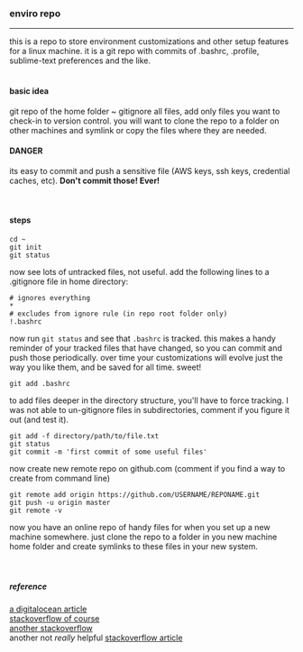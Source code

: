 ### enviro repo
------
this is a repo to store environment customizations and other setup features for a linux machine.  it is a git repo with commits of .bashrc, .profile, sublime-text preferences and the like.
<br>
<br>
  
#### basic idea
git repo of the home folder ~
gitignore all files, add only files you want to check-in to version control.
you will want to clone the repo to a folder on other machines and symlink or copy the files where they are needed.
<br>

#### DANGER
its easy to commit and push a sensitive file (AWS keys, ssh keys, credential caches, etc).  **Don't commit those! Ever!**
<br>  
<br>

#### steps

```shell
cd ~
git init
git status
```

now see lots of untracked files, not useful. add the following lines to a .gitignore file in home directory:

```shell
# ignores everything
*
# excludes from ignore rule (in repo root folder only)
!.bashrc
```

now run `git status` and see that `.bashrc` is tracked. this makes a handy reminder of your tracked files that have changed, so you can commit and push those periodically.  over time your customizations will evolve just the way you like them, and be saved for all time.  sweet!

```shell
git add .bashrc
```

to add files deeper in the directory structure, you'll have to force tracking.  I was not able to un-gitignore files in subdirectories, comment if you figure it out (and test it).

```shell
git add -f directory/path/to/file.txt
git status
git commit -m 'first commit of some useful files'
```

now create new remote repo on github.com (comment if you find a way to create from command line)

```shell
git remote add origin https://github.com/USERNAME/REPONAME.git
git push -u origin master
git remote -v
```

now you have an online repo of handy files for when you set up a new machine somewhere. just clone the repo to a folder in you new machine home folder and create symlinks to these files in your new system. 
<br>
<br>
<br>

##### reference
[a digitalocean article][1]  
[stackoverflow of course][2]  
[another stackoverflow][3]  
another not _really_ helpful [stackoverflow article][4]  

[1]:https://www.digitalocean.com/community/tutorials/how-to-use-git-to-manage-your-user-configuration-files-on-a-linux-vps
[2]:http://stackoverflow.com/questions/987142/make-gitignore-ignore-everything-except-a-few-files
[3]:http://stackoverflow.com/questions/2545602/git-ignore-sub-folders
[4]:http://stackoverflow.com/questions/5876075/gitignore-to-ignore-all-files-then-recursively-allows-files-of-a-certain-type
